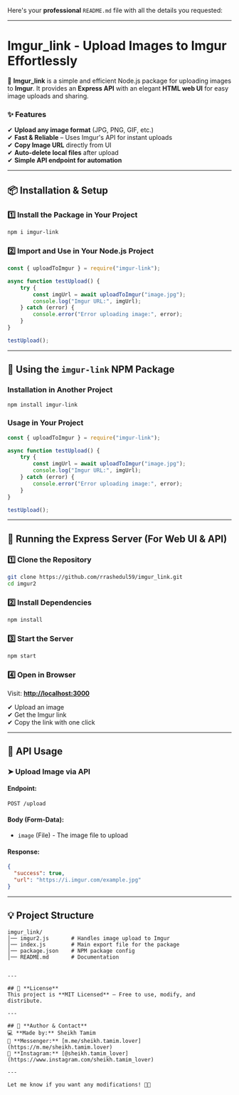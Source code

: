 Here's your **professional** `README.md` file with all the details you requested:  

---

# **lmgur_link - Upload Images to Imgur Effortlessly**  

🚀 **lmgur_link** is a simple and efficient Node.js package for uploading images to **Imgur**. It provides an **Express API** with an elegant **HTML web UI** for easy image uploads and sharing.

### ✨ **Features**  
✔ **Upload any image format** (JPG, PNG, GIF, etc.)  
✔ **Fast & Reliable** – Uses Imgur's API for instant uploads  
✔ **Copy Image URL** directly from UI  
✔ **Auto-delete local files** after upload  
✔ **Simple API endpoint for automation**  

---

## 📦 **Installation & Setup**  

### **1️⃣ Install the Package in Your Project**  
```sh
npm i imgur-link
```

### **2️⃣ Import and Use in Your Node.js Project**  
```javascript
const { uploadToImgur } = require("imgur-link");

async function testUpload() {
    try {
        const imgUrl = await uploadToImgur("image.jpg");
        console.log("Imgur URL:", imgUrl);
    } catch (error) {
        console.error("Error uploading image:", error);
    }
}

testUpload();

```

---

## 🎯 **Using the `imgur-link` NPM Package**  

### **Installation in Another Project**  
```sh
npm install imgur-link
```

### **Usage in Your Project**  
```javascript
const { uploadToImgur } = require("imgur-link");

async function testUpload() {
    try {
        const imgUrl = await uploadToImgur("image.jpg");
        console.log("Imgur URL:", imgUrl);
    } catch (error) {
        console.error("Error uploading image:", error);
    }
}

testUpload();

```

---

## 🚀 **Running the Express Server (For Web UI & API)**  

### **1️⃣ Clone the Repository**
```sh
git clone https://github.com/rrashedul59/imgur_link.git
cd imgur2
```

### **2️⃣ Install Dependencies**
```sh
npm install
```

### **3️⃣ Start the Server**
```sh
npm start
```

### **4️⃣ Open in Browser**
Visit: **[http://localhost:3000](http://localhost:3000)**  

✔ Upload an image  
✔ Get the Imgur link  
✔ Copy the link with one click  

---

## 📌 **API Usage**  

### **➤ Upload Image via API**  
#### **Endpoint:**  
```http
POST /upload
```
#### **Body (Form-Data):**
- `image` (File) - The image file to upload  

#### **Response:**
```json
{
  "success": true,
  "url": "https://i.imgur.com/example.jpg"
}
```

---

## 💡 **Project Structure**  
```
imgur_link/
│── imgur2.js       # Handles image upload to Imgur
│── index.js        # Main export file for the package
│── package.json    # NPM package config
│── README.md       # Documentation


---

## 📜 **License**  
This project is **MIT Licensed** – Free to use, modify, and distribute.

---

## 📢 **Author & Contact**  
💻 **Made by:** Sheikh Tamim  
📩 **Messenger:** [m.me/sheikh.tamim.lover](https://m.me/sheikh.tamim.lover)  
📸 **Instagram:** [@sheikh.tamim_lover](https://www.instagram.com/sheikh.tamim_lover)  

---

Let me know if you want any modifications! 🚀🔥